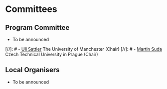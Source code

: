 # Committees

## Program Committee

- To be announced

[//]: # - [Uli	Sattler](http://www.cs.man.ac.uk/~sattler/)                              The University of Manchester (Chair)
[//]: # - [Martin Suda](http://people.ciirc.cvut.cz/~sudamar2/)                          Czech Technical University in Prague (Chair)

## Local Organisers

- To be announced
